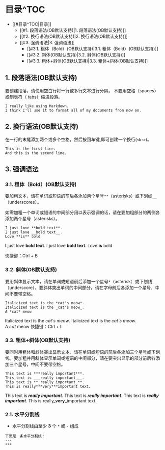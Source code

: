 # 目录^TOC

- [[#目录^TOC|目录]]
	- [[#1. 段落语法(OB默认支持)|1. 段落语法(OB默认支持)]]
	- [[#2. 换行语法(OB默认支持)|2. 换行语法(OB默认支持)]]
	- [[#3. 强调语法|3. 强调语法]]
		- [[#3.1. 粗体（Bold）(OB默认支持)|3.1. 粗体（Bold）(OB默认支持)]]
		- [[#3.2. 斜体(OB默认支持)|3.2. 斜体(OB默认支持)]]
		- [[#3.3. 粗体+斜体(OB默认支持)|3.3. 粗体+斜体(OB默认支持)]]
## 1. 段落语法(OB默认支持)

要创建段落，请使用空白行将一行或多行文本进行分隔。 不要用空格（spaces）或制表符（ tabs）缩进段落。

```
I really like using Markdown.
I think I'll use it to format all of my documents from now on.
```

## 2. 换行语法(OB默认支持)

在一行的末尾添加两个或多个空格，然后按回车键,即可创建一个换行(`<br>`)。

```
This is the first line.
And this is the second line.
```

## 3. 强调语法

### 3.1. 粗体（Bold）(OB默认支持)

要加粗文本，请在单词或短语的前后各添加两个星号`**`（asterisks）或下划线`__`（underscores）。

如需加粗一个单词或短语的中间部分用以表示强调的话，请在要加粗部分的两侧各添加两个星号（asterisks）。

```
I just love **bold text**.
I just love __bold text__.
Love **is** bold
```

I just love **bold text**. I just love **bold text**. Love **is** bold

快捷键：Ctrl + B

### 3.2. 斜体(OB默认支持)

要用斜体显示文本，请在单词或短语前后添加一个星号`*`（asterisk）或下划线`_`（underscore）。要斜体突出单词的中间部分，请在字母前后各添加一个星号，中间不要带空格。

```
Italicized text is the *cat's meow*.
Italicized text is the _cat's meow_.
A *cat* meow
```

Italicized text is the _cat's meow_. Italicized text is the _cat's meow_. A _cat_ meow
快捷键：Ctrl + I

### 3.3. 粗体+斜体(OB默认支持)

要同时用粗体和斜体突出显示文本，请在单词或短语的前后各添加三个星号或下划线。要加粗并用斜体显示单词或短语的中间部分，请在要突出显示的部分前后各添加三个星号，中间不要带空格。

```
This text is ***really important***.
This text is ___really important___.	
This text is **_really important_**.	
This is really***very***important text.	
```

This text is _**really important**_. This text is _**really important**_. This text is **_really important_**. This is really_**very**_important text.

### 2.1. 水平分割线

-   水平分割线由至少 **3** 个 `*` 或 `-` 组成

```text
下面是一条水平分割线：
---
***
```

